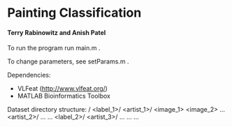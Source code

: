 Painting Classification
=======================

#### Terry Rabinowitz and Anish Patel

To run the program run  main.m .

To change parameters, see  setParams.m .

Dependencies:
* VLFeat (http://www.vlfeat.org/)
* MATLAB Bioinformatics Toolbox

Dataset directory structure:
<dirName>/
	<label_1>/
		<artist_1>/
			<image_1>
			<image_2>
			...
		<artist_2>/
			...
		...
	<label_2>/
		<artist_3>/
			...
		...
	...
